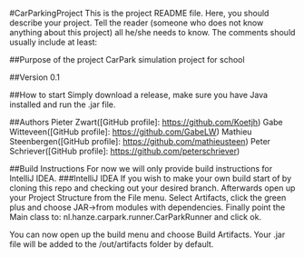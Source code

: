 #CarParkingProject
This is the project README file. Here, you should describe your project.
Tell the reader (someone who does not know anything about this project)
all he/she needs to know. The comments should usually include at least:

##Purpose of the project
CarPark simulation project for school

##Version
0.1

##How to start
Simply download a release, make sure you have Java installed and run the .jar file.

##Authors
Pieter Zwart([GitHub profile]: https://github.com/Koetjh)
Gabe Witteveen([GitHub profile]: https://github.com/GabeLW)
Mathieu Steenbergen([GitHub profile]: https://github.com/mathieusteen)
Peter Schriever([GitHub profile]: https://github.com/peterschriever)

##Build Instructions
For now we will only provide build instructions for IntelliJ IDEA.
###IntelliJ IDEA
If you wish to make your own build start of by cloning this repo and checking out your desired branch. Afterwards open up your Project Structure from the File menu. Select Artifacts, click the green plus and choose JAR->from modules with dependencies. Finally point the Main class to: nl.hanze.carpark.runner.CarParkRunner and click ok.

You can now open up the build menu and choose Build Artifacts. Your .jar file will be added to the /out/artifacts folder by default.
